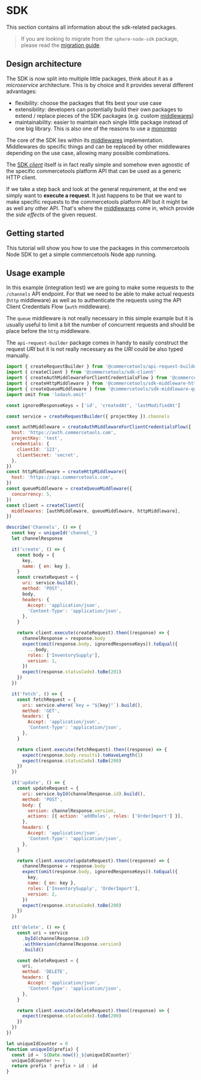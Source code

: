 # SDK

This section contains all information about the sdk-related packages.

> If you are looking to migrate from the `sphere-node-sdk` package, please read the [migration guide](/sdk/upgrading-from-sphere-node-sdk.md).

## Design architecture

The SDK is now split into multiple little packages, think about it as a _microservice_ architecture. This is by choice and it provides several different advantages:

- flexibility: choose the packages that fits best your use case
- extensibility: developers can potentially build their own packages to extend / replace pieces of the SDK packages (e.g. custom [middlewares](/sdk/Middlewares.md))
- maintainability: easier to maintain each single little package instead of one big library. This is also one of the reasons to use a [monorepo](https://github.com/lerna/lerna)

The core of the SDK lies within its [middlewares](/sdk/Middlewares.md) implementation.
Middlewares do specific things and can be replaced by other middlewares depending on the use case, allowing many possible combinations.

The [SDK _client_](/sdk/api/README.md#sdk-client) itself is in fact really simple and somehow even agnostic of the specific commercetools platform API that can be used as a generic HTTP client.

If we take a step back and look at the general requirement, at the end we simply want to **execute a request**. It just happens to be that we want to make specific requests to the commercetools platform API but it might be as well any other API. That's where the [middlewares](/sdk/Middlewares.md) come in, which provide the _side effects_ of the given request.

## Getting started
This tutorial will show you how to use the packages in this commercetools Node SDK to get a simple commercetools Node app running.

## Usage example

In this example (integration test) we are going to make some requests to the `/channels` API endpoint. For that we need to be able to make actual requests (`http` middleware) as well as to authenticate the requests using the API Client Credentials Flow (`auth` middleware).

The `queue` middleware is not really necessary in this simple example but it is usually useful to limit a bit the number of concurrent requests and should be place before the `http` middleware.

The `api-request-builder` package comes in handy to easily construct the request _URI_ but it is not really necessary as the _URI_ could be also typed manually.

```js
import { createRequestBuilder } from '@commercetools/api-request-builder'
import { createClient } from '@commercetools/sdk-client'
import { createAuthMiddlewareForClientCredentialsFlow } from '@commercetools/sdk-middleware-auth'
import { createHttpMiddleware } from '@commercetools/sdk-middleware-http'
import { createQueueMiddleware } from '@commercetools/sdk-middleware-queue'
import omit from 'lodash.omit'

const ignoredResponseKeys = ['id', 'createdAt', 'lastModifiedAt']

const service = createRequestBuilder({ projectKey }).channels

const authMiddleware = createAuthMiddlewareForClientCredentialsFlow({
  host: 'https://auth.commercetools.com',
  projectKey: 'test',
  credentials: {
    clientId: '123',
    clientSecret: 'secret',
  },
})
const httpMiddleware = createHttpMiddleware({
  host: 'https://api.commercetools.com',
})
const queueMiddleware = createQueueMiddleware({
  concurrency: 5,
})
const client = createClient({
  middlewares: [authMiddleware, queueMiddleware, httpMiddleware],
})

describe('Channels', () => {
  const key = uniqueId('channel_')
  let channelResponse

  it('create', () => {
    const body = {
      key,
      name: { en: key },
    }
    const createRequest = {
      uri: service.build(),
      method: 'POST',
      body,
      headers: {
        Accept: 'application/json',
        'Content-Type': 'application/json',
      },
    }

    return client.execute(createRequest).then((response) => {
      channelResponse = response.body
      expect(omit(response.body, ignoredResponseKeys)).toEqual({
        ...body,
        roles: ['InventorySupply'],
        version: 1,
      })
      expect(response.statusCode).toBe(201)
    })
  })

  it('fetch', () => {
    const fetchRequest = {
      uri: service.where(`key = "${key}"`).build(),
      method: 'GET',
      headers: {
        Accept: 'application/json',
        'Content-Type': 'application/json',
      },
    }

    return client.execute(fetchRequest).then((response) => {
      expect(response.body.results).toHaveLength(1)
      expect(response.statusCode).toBe(200)
    })
  })

  it('update', () => {
    const updateRequest = {
      uri: service.byId(channelResponse.id).build(),
      method: 'POST',
      body: {
        version: channelResponse.version,
        actions: [{ action: 'addRoles', roles: ['OrderImport'] }],
      },
      headers: {
        Accept: 'application/json',
        'Content-Type': 'application/json',
      },
    }

    return client.execute(updateRequest).then((response) => {
      channelResponse = response.body
      expect(omit(response.body, ignoredResponseKeys)).toEqual({
        key,
        name: { en: key },
        roles: ['InventorySupply', 'OrderImport'],
        version: 2,
      })
      expect(response.statusCode).toBe(200)
    })
  })

  it('delete', () => {
    const uri = service
      .byId(channelResponse.id)
      .withVersion(channelResponse.version)
      .build()

    const deleteRequest = {
      uri,
      method: 'DELETE',
      headers: {
        Accept: 'application/json',
        'Content-Type': 'application/json',
      },
    }

    return client.execute(deleteRequest).then((response) => {
      expect(response.statusCode).toBe(200)
    })
  })
})

let uniqueIdCounter = 0
function uniqueId(prefix) {
  const id = `${Date.now()}_${uniqueIdCounter}`
  uniqueIdCounter += 1
  return prefix ? prefix + id : id
}
```

